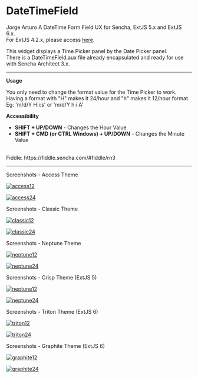 DateTimeField
=============
Jorge Arturo
A DateTime Form Field UX for Sencha, ExtJS 5.x and ExtJS 6.x. <br/>
For ExtJS 4.2.x, please access [here](https://github.com/gportela85/DateTimeField/tree/datetimefield-4.2.x).

This widget displays a Time Picker panel by the Date Picker panel. <br/>
There is a DateTimeField.aux file already encapsulated and ready for use with Sencha Architect 3.x.

---

<b>Usage</b>

You only need to change the format value for the Time Picker to work. Having a format with "H" makes it 24/hour and "h" makes it 12/hour format. <br/>
Eg: 'm/d/Y H:i:s' or 'm/d/Y h:i A'

<b>Accessibility</b>
<ul>
<li><strong>SHIFT + UP/DOWN</strong> - Changes the Hour Value</li>
<li><b>SHIFT + CMD (or CTRL Windows) + UP/DOWN</b> - Changes the Minute Value</li>
</ul>
<br>
Fiddle: https://fiddle.sencha.com/#fiddle/rn3

---

Screenshots - Access Theme

[![access12](https://raw.githubusercontent.com/gportela85/DateTimeField/master/resources/images/dateTimePicker_Access_12.png)]()

[![access24](https://raw.githubusercontent.com/gportela85/DateTimeField/master/resources/images/dateTimePicker_Access_24.png)]()

Screenshots - Classic Theme

[![classic12](https://raw.githubusercontent.com/gportela85/DateTimeField/master/resources/images/dateTimePicker_Classic_12.png)]()

[![classic24](https://raw.githubusercontent.com/gportela85/DateTimeField/master/resources/images/dateTimePicker_Classic_24.png)]()

Screenshots - Neptune Theme

[![neptune12](https://raw.githubusercontent.com/gportela85/DateTimeField/master/resources/images/dateTimePicker_Neptune_12.png)]()

[![neptune24](https://raw.githubusercontent.com/gportela85/DateTimeField/master/resources/images/dateTimePicker_Neptune_24.png)]()

Screenshots - Crisp Theme (ExtJS 5)

[![neptune12](https://raw.githubusercontent.com/gportela85/DateTimeField/master/resources/images/dateTimePicker_Crisp_12.png)]()

[![neptune24](https://raw.githubusercontent.com/gportela85/DateTimeField/master/resources/images/dateTimePicker_Crisp_24.png)]()

Screenshots - Triton Theme (ExtJS 6)

[![triton12](https://raw.githubusercontent.com/gportela85/DateTimeField/master/resources/images/dateTimePicker_Triton_12.png)]()

[![triton24](https://raw.githubusercontent.com/gportela85/DateTimeField/master/resources/images/dateTimePicker_Triton_24.png)]()

Screenshots - Graphite Theme (ExtJS 6)

[![graphite12](https://raw.githubusercontent.com/gportela85/DateTimeField/master/resources/images/dateTimePicker_Graphite_12.png)]()

[![graphite24](https://raw.githubusercontent.com/gportela85/DateTimeField/master/resources/images/dateTimePicker_Graphite_24.png)]()

